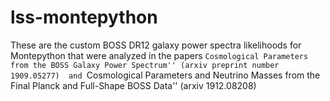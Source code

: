 # lss-montepython

These are the custom BOSS DR12 galaxy power spectra likelihoods for Montepython that were analyzed in the papers ``Cosmological Parameters from the BOSS Galaxy Power Spectrum'' (arxiv preprint number 1909.05277)  and ``Cosmological Parameters and Neutrino Masses from the Final Planck and Full-Shape BOSS Data'' (arxiv 1912.08208)
